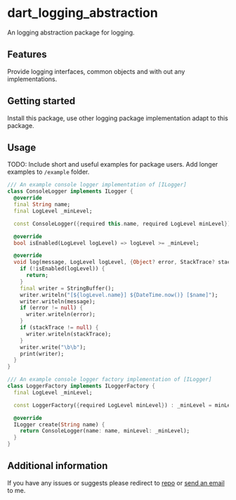 <!-- 
This README describes the package. If you publish this package to pub.dev,
this README's contents appear on the landing page for your package.

For information about how to write a good package README, see the guide for
[writing package pages](https://dart.dev/tools/pub/writing-package-pages). 

For general information about developing packages, see the Dart guide for
[creating packages](https://dart.dev/guides/libraries/create-packages)
and the Flutter guide for
[developing packages and plugins](https://flutter.dev/to/develop-packages). 
-->

# dart_logging_abstraction

An logging abstraction package for logging.

## Features

Provide logging interfaces, common objects and with out any implementations.

## Getting started

Install this package, use other logging package implementation adapt to this package.

## Usage

TODO: Include short and useful examples for package users. Add longer examples
to `/example` folder.

```dart
/// An example console logger implementation of [ILogger]
class ConsoleLogger implements ILogger {
  @override
  final String name;
  final LogLevel _minLevel;

  const ConsoleLogger({required this.name, required LogLevel minLevel}) : _minLevel = minLevel;

  @override
  bool isEnabled(LogLevel logLevel) => logLevel >= _minLevel;

  @override
  void log(message, LogLevel logLevel, {Object? error, StackTrace? stackTrace}) {
    if (!isEnabled(logLevel)) {
      return;
    }
    final writer = StringBuffer();
    writer.writeln("[${logLevel.name}] ${DateTime.now()} [$name]");
    writer.writeln(message);
    if (error != null) {
      writer.writeln(error);
    }
    if (stackTrace != null) {
      writer.writeln(stackTrace);
    }
    writer.write("\b\b");
    print(writer);
  }
}

/// An example console logger factory implementation of [ILogger]
class LoggerFactory implements ILoggerFactory {
  final LogLevel _minLevel;

  const LoggerFactory({required LogLevel minLevel}) : _minLevel = minLevel;

  @override
  ILogger create(String name) {
    return ConsoleLogger(name: name, minLevel: _minLevel);
  }
}
```

## Additional information

If you have any issues or suggests please redirect
to [repo](https://github.com/codelovercc/dart_logging_abstraction)
or [send an email](mailto:codelovercc@gmail.com) to me.
